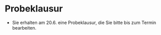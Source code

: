 # Probeklausur

* Sie erhalten am 20.6. eine Probeklausur, die Sie bitte bis zum Termin bearbeiten. 